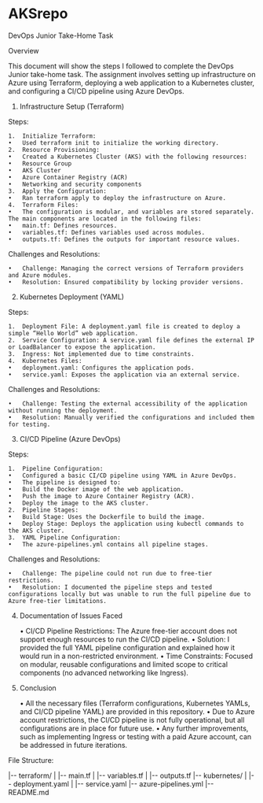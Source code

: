 # AKSrepo

DevOps Junior Take-Home Task

Overview

This document will show the steps I followed to complete the DevOps Junior take-home task. The assignment involves setting up infrastructure on Azure using Terraform, deploying a web application to a Kubernetes cluster, and configuring a CI/CD pipeline using Azure DevOps.

1. Infrastructure Setup (Terraform)

Steps:

	1.	Initialize Terraform:
	•	Used terraform init to initialize the working directory.
	2.	Resource Provisioning:
	•	Created a Kubernetes Cluster (AKS) with the following resources:
	•	Resource Group
	•	AKS Cluster
	•	Azure Container Registry (ACR)
	•	Networking and security components
	3.	Apply the Configuration:
	•	Ran terraform apply to deploy the infrastructure on Azure.
	4.	Terraform Files:
	•	The configuration is modular, and variables are stored separately. The main components are located in the following files:
	•	main.tf: Defines resources.
	•	variables.tf: Defines variables used across modules.
	•	outputs.tf: Defines the outputs for important resource values.

Challenges and Resolutions:

	•	Challenge: Managing the correct versions of Terraform providers and Azure modules.
	•	Resolution: Ensured compatibility by locking provider versions.

2. Kubernetes Deployment (YAML)

Steps:

	1.	Deployment File: A deployment.yaml file is created to deploy a simple “Hello World” web application.
	2.	Service Configuration: A service.yaml file defines the external IP or LoadBalancer to expose the application.
	3.	Ingress: Not implemented due to time constraints.
	4.	Kubernetes Files:
	•	deployment.yaml: Configures the application pods.
	•	service.yaml: Exposes the application via an external service.

Challenges and Resolutions:

	•	Challenge: Testing the external accessibility of the application without running the deployment.
	•	Resolution: Manually verified the configurations and included them for testing.

3. CI/CD Pipeline (Azure DevOps)

Steps:

	1.	Pipeline Configuration:
	•	Configured a basic CI/CD pipeline using YAML in Azure DevOps.
	•	The pipeline is designed to:
	•	Build the Docker image of the web application.
	•	Push the image to Azure Container Registry (ACR).
	•	Deploy the image to the AKS cluster.
	2.	Pipeline Stages:
	•	Build Stage: Uses the Dockerfile to build the image.
	•	Deploy Stage: Deploys the application using kubectl commands to the AKS cluster.
	3.	YAML Pipeline Configuration:
	•	The azure-pipelines.yml contains all pipeline stages.

Challenges and Resolutions:

	•	Challenge: The pipeline could not run due to free-tier restrictions.
	•	Resolution: I documented the pipeline steps and tested configurations locally but was unable to run the full pipeline due to Azure free-tier limitations.

4. Documentation of Issues Faced

	•	CI/CD Pipeline Restrictions: The Azure free-tier account does not support enough resources to run the CI/CD pipeline.
	•	Solution: I provided the full YAML pipeline configuration and explained how it would run in a non-restricted environment.
	•	Time Constraints: Focused on modular, reusable configurations and limited scope to critical components (no advanced networking like Ingress).

5. Conclusion

	•	All the necessary files (Terraform configurations, Kubernetes YAMLs, and CI/CD pipeline YAML) are provided in this repository.
	•	Due to Azure account restrictions, the CI/CD pipeline is not fully operational, but all configurations are in place for future use.
	•	Any further improvements, such as implementing Ingress or testing with a paid Azure account, can be addressed in future iterations.

File Structure:

|-- terraform/
|   |-- main.tf
|   |-- variables.tf
|   |-- outputs.tf
|-- kubernetes/
|   |-- deployment.yaml
|   |-- service.yaml
|-- azure-pipelines.yml
|-- README.md


